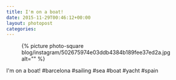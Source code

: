 ```yaml
---
title: I'm on a boat!
date: 2015-11-29T00:46:12+00:00
layout: photopost
categories:
---
```


<figure class="photo photo--square">
  {% picture photo-square blog/instagram/502675974e03ddb4384b189fee37ed2a.jpg alt="" %}
</figure>

I'm on a boat!
#barcelona #sailing #sea #boat #yacht #spain
